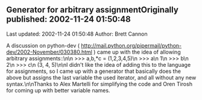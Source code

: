 ## Generator for arbitrary assignmentOriginally published: 2002-11-24 01:50:48 
Last updated: 2002-11-24 01:50:48 
Author: Brett Cannon 
 
A discussion on python-dev ( http://mail.python.org/pipermail/python-dev/2002-November/030380.html ) came up with the idea of allowing arbitrary assignments::\n\n >>> a,b,*c = (1,2,3,4,5)\n >>> a\n 1\n >>> b\n 2\n >>> c\n (3, 4, 5)\n\nI didn't like the idea of adding this to the language for assignments, so I came up with a generator that basically does the above but assigns the last variable the used iterator, and all without any new syntax.\n\nThanks to Alex Martelli for simplifying the code and Oren Tirosh for coming up with better variable names.